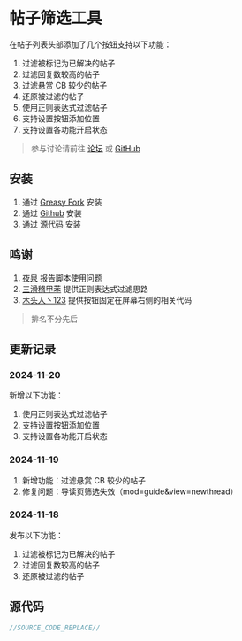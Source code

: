 # 帖子筛选工具

在帖子列表头部添加了几个按钮支持以下功能：

1. 过滤被标记为已解决的帖子
2. 过滤回复数较高的帖子
3. 过滤悬赏 CB 较少的帖子
4. 还原被过滤的帖子
5. 使用正则表达式过滤帖子
6. 支持设置按钮添加位置
7. 支持设置各功能开启状态

> 参与讨论请前往 [论坛](https://www.52pojie.cn/thread-1983249-1-1.html) 或 [GitHub](https://github.com/Wonder2018/web-user-script)

## 安装

1. 通过 [Greasy Fork](https://greasyfork.org/zh-CN/scripts/518205) 安装
2. 通过 [Github](https://raw.githubusercontent.com/Wonder2018/web-user-script/refs/heads/main/src/pj-filter-tools.user.js) 安装
3. 通过 [源代码](#源代码) 安装

## 鸣谢

1. [夜泉](https://www.52pojie.cn/home.php?mod=space&uid=580490) 报告脚本使用问题
2. [三滑稽甲苯](https://www.52pojie.cn/home.php?mod=space&uid=1330976) 提供正则表达式过滤思路
3. [木头人丶123](https://www.52pojie.cn/home.php?mod=space&uid=2121966) 提供按钮固定在屏幕右侧的相关代码

> 排名不分先后

## 更新记录

### 2024-11-20

新增以下功能：

1. 使用正则表达式过滤帖子
2. 支持设置按钮添加位置
3. 支持设置各功能开启状态

### 2024-11-19

1. 新增功能：过滤悬赏 CB 较少的帖子
2. 修复问题：导读页筛选失效（mod=guide&view=newthread）

### 2024-11-18

发布以下功能：

1. 过滤被标记为已解决的帖子
2. 过滤回复数较高的帖子
3. 还原被过滤的帖子

## 源代码

```javascript
//SOURCE_CODE_REPLACE//
```
